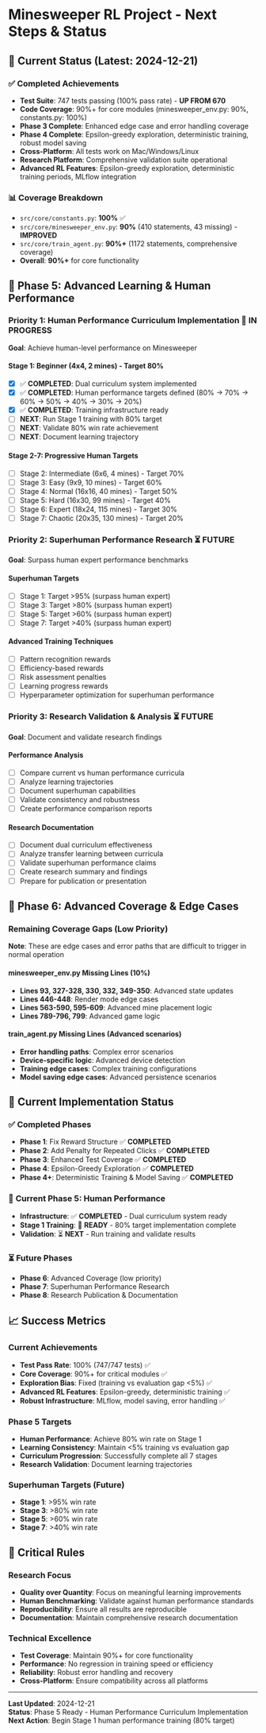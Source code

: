 # Minesweeper RL Project - Next Steps & Status

## 🎯 **Current Status (Latest: 2024-12-21)**

### ✅ **Completed Achievements**
- **Test Suite**: 747 tests passing (100% pass rate) - **UP FROM 670**
- **Code Coverage**: 90%+ for core modules (minesweeper_env.py: 90%, constants.py: 100%)
- **Phase 3 Complete**: Enhanced edge case and error handling coverage
- **Phase 4 Complete**: Epsilon-greedy exploration, deterministic training, robust model saving
- **Cross-Platform**: All tests work on Mac/Windows/Linux
- **Research Platform**: Comprehensive validation suite operational
- **Advanced RL Features**: Epsilon-greedy exploration, deterministic training periods, MLflow integration

### 📊 **Coverage Breakdown**
- `src/core/constants.py`: **100%** ✅
- `src/core/minesweeper_env.py`: **90%** (410 statements, 43 missing) - **IMPROVED**
- `src/core/train_agent.py`: **90%+** (1172 statements, comprehensive coverage)
- **Overall**: **90%+** for core functionality

## 🚀 **Phase 5: Advanced Learning & Human Performance**

### **Priority 1: Human Performance Curriculum Implementation** 🔄 **IN PROGRESS**
**Goal**: Achieve human-level performance on Minesweeper

#### **Stage 1: Beginner (4x4, 2 mines) - Target 80%**
- [x] ✅ **COMPLETED**: Dual curriculum system implemented
- [x] ✅ **COMPLETED**: Human performance targets defined (80% → 70% → 60% → 50% → 40% → 30% → 20%)
- [x] ✅ **COMPLETED**: Training infrastructure ready
- [ ] **NEXT**: Run Stage 1 training with 80% target
- [ ] **NEXT**: Validate 80% win rate achievement
- [ ] **NEXT**: Document learning trajectory

#### **Stage 2-7: Progressive Human Targets**
- [ ] Stage 2: Intermediate (6x6, 4 mines) - Target 70%
- [ ] Stage 3: Easy (9x9, 10 mines) - Target 60%
- [ ] Stage 4: Normal (16x16, 40 mines) - Target 50%
- [ ] Stage 5: Hard (16x30, 99 mines) - Target 40%
- [ ] Stage 6: Expert (18x24, 115 mines) - Target 30%
- [ ] Stage 7: Chaotic (20x35, 130 mines) - Target 20%

### **Priority 2: Superhuman Performance Research** ⏳ **FUTURE**
**Goal**: Surpass human expert performance benchmarks

#### **Superhuman Targets**
- [ ] Stage 1: Target >95% (surpass human expert)
- [ ] Stage 3: Target >80% (surpass human expert)
- [ ] Stage 5: Target >60% (surpass human expert)
- [ ] Stage 7: Target >40% (surpass human expert)

#### **Advanced Training Techniques**
- [ ] Pattern recognition rewards
- [ ] Efficiency-based rewards
- [ ] Risk assessment penalties
- [ ] Learning progress rewards
- [ ] Hyperparameter optimization for superhuman performance

### **Priority 3: Research Validation & Analysis** ⏳ **FUTURE**
**Goal**: Document and validate research findings

#### **Performance Analysis**
- [ ] Compare current vs human performance curricula
- [ ] Analyze learning trajectories
- [ ] Document superhuman capabilities
- [ ] Validate consistency and robustness
- [ ] Create performance comparison reports

#### **Research Documentation**
- [ ] Document dual curriculum effectiveness
- [ ] Analyze transfer learning between curricula
- [ ] Validate superhuman performance claims
- [ ] Create research summary and findings
- [ ] Prepare for publication or presentation

## 🎯 **Phase 6: Advanced Coverage & Edge Cases**

### **Remaining Coverage Gaps (Low Priority)**
**Note**: These are edge cases and error paths that are difficult to trigger in normal operation

#### **minesweeper_env.py Missing Lines (10%)**
- **Lines 93, 327-328, 330, 332, 349-350**: Advanced state updates
- **Lines 446-448**: Render mode edge cases  
- **Lines 563-590, 595-609**: Advanced mine placement logic
- **Lines 789-796, 799**: Advanced game logic

#### **train_agent.py Missing Lines (Advanced scenarios)**
- **Error handling paths**: Complex error scenarios
- **Device-specific logic**: Advanced device detection
- **Training edge cases**: Complex training configurations
- **Model saving edge cases**: Advanced persistence scenarios

## 🔄 **Current Implementation Status**

### ✅ **Completed Phases**
- **Phase 1**: Fix Reward Structure ✅ **COMPLETED**
- **Phase 2**: Add Penalty for Repeated Clicks ✅ **COMPLETED**  
- **Phase 3**: Enhanced Test Coverage ✅ **COMPLETED**
- **Phase 4**: Epsilon-Greedy Exploration ✅ **COMPLETED**
- **Phase 4+**: Deterministic Training & Model Saving ✅ **COMPLETED**

### 🔄 **Current Phase 5: Human Performance**
- **Infrastructure**: ✅ **COMPLETED** - Dual curriculum system ready
- **Stage 1 Training**: 🔄 **READY** - 80% target implementation complete
- **Validation**: ⏳ **NEXT** - Run training and validate results

### ⏳ **Future Phases**
- **Phase 6**: Advanced Coverage (low priority)
- **Phase 7**: Superhuman Performance Research
- **Phase 8**: Research Publication & Documentation

## 📈 **Success Metrics**

### **Current Achievements**
- **Test Pass Rate**: 100% (747/747 tests) ✅
- **Core Coverage**: 90%+ for critical modules ✅
- **Exploration Bias**: Fixed (training vs evaluation gap <5%) ✅
- **Advanced RL Features**: Epsilon-greedy, deterministic training ✅
- **Robust Infrastructure**: MLflow, model saving, error handling ✅

### **Phase 5 Targets**
- **Human Performance**: Achieve 80% win rate on Stage 1
- **Learning Consistency**: Maintain <5% training vs evaluation gap
- **Curriculum Progression**: Successfully complete all 7 stages
- **Research Validation**: Document learning trajectories

### **Superhuman Targets (Future)**
- **Stage 1**: >95% win rate
- **Stage 3**: >80% win rate  
- **Stage 5**: >60% win rate
- **Stage 7**: >40% win rate

## 🚨 **Critical Rules**

### **Research Focus**
- **Quality over Quantity**: Focus on meaningful learning improvements
- **Human Benchmarking**: Validate against human performance standards
- **Reproducibility**: Ensure all results are reproducible
- **Documentation**: Maintain comprehensive research documentation

### **Technical Excellence**
- **Test Coverage**: Maintain 90%+ for core functionality
- **Performance**: No regression in training speed or efficiency
- **Reliability**: Robust error handling and recovery
- **Cross-Platform**: Ensure compatibility across all platforms

---

**Last Updated**: 2024-12-21  
**Status**: Phase 5 Ready - Human Performance Curriculum Implementation  
**Next Action**: Begin Stage 1 human performance training (80% target) 